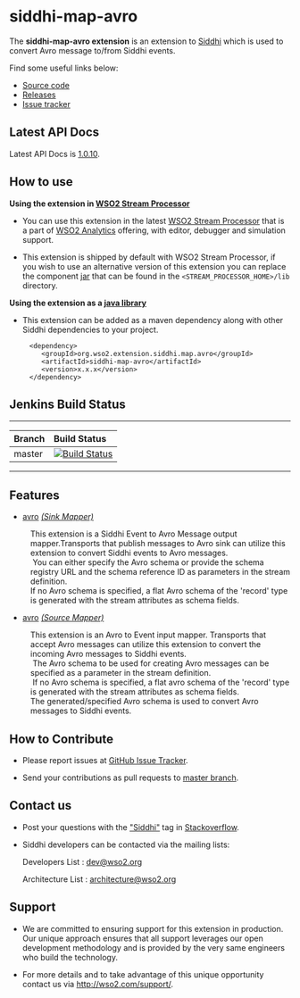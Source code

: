 siddhi-map-avro
======================================

The **siddhi-map-avro extension** is an extension to <a target="_blank" href="https://wso2.github.io/siddhi">Siddhi</a>
which is used to convert Avro message to/from Siddhi events.

Find some useful links below:

* <a target="_blank" href="https://github.com/wso2-extensions/siddhi-map-avro">Source code</a>
* <a target="_blank" href="https://github.com/wso2-extensions/siddhi-map-avro/releases">Releases</a>
* <a target="_blank" href="https://github.com/wso2-extensions/siddhi-map-avro/issues">Issue tracker</a>

## Latest API Docs

Latest API Docs is <a target="_blank" href="https://wso2-extensions.github.io/siddhi-map-avro/api/1.0.10">1.0.10</a>.

## How to use

**Using the extension in <a target="_blank" href="https://github.com/wso2/product-sp">WSO2 Stream Processor</a>**

* You can use this extension in the latest <a target="_blank" href="https://github.com/wso2/product-sp/releases">WSO2 Stream Processor</a> that is a part of <a target="_blank" href="http://wso2.com/analytics?utm_source=gitanalytics&utm_campaign=gitanalytics_Jul17">WSO2 Analytics</a> offering, with editor, debugger and simulation support.

* This extension is shipped by default with WSO2 Stream Processor, if you wish to use an alternative version of this
extension you can replace the component <a target="_blank" href="https://github
.com/wso2-extensions/siddhi-map-avro/releases">jar</a> that can be found in the `<STREAM_PROCESSOR_HOME>/lib` directory.

**Using the extension as a <a target="_blank" href="https://wso2.github.io/siddhi/documentation/running-as-a-java-library">java library</a>**

* This extension can be added as a maven dependency along with other Siddhi dependencies to your project.

```
     <dependency>
        <groupId>org.wso2.extension.siddhi.map.avro</groupId>
        <artifactId>siddhi-map-avro</artifactId>
        <version>x.x.x</version>
     </dependency>
```

## Jenkins Build Status

---

|  Branch | Build Status |
| :------ |:------------ |
| master  | [![Build Status](https://wso2.org/jenkins/job/siddhi/job/siddhi-map-avro/badge/icon)](https://wso2.org/jenkins/job/siddhi/job/siddhi-map-avro/) |

---

## Features

* <a target="_blank" href="https://wso2-extensions.github.io/siddhi-map-avro/api/1.0.10/#avro-sink-mapper">avro</a> *<a target="_blank" href="https://wso2.github.io/siddhi/documentation/siddhi-4.0/#sink-mapper">(Sink Mapper)</a>*<br><div style="padding-left: 1em;"><p>This extension is a Siddhi Event to Avro Message output mapper.Transports that publish  messages to Avro sink can utilize this extension to convert Siddhi events to Avro messages.<br>&nbsp;You can either specify the Avro schema or provide the schema registry URL and the schema reference ID as parameters in the stream definition.<br>If no Avro schema is specified, a flat Avro schema of the 'record' type is generated with the stream attributes as schema fields.</p></div>
* <a target="_blank" href="https://wso2-extensions.github.io/siddhi-map-avro/api/1.0.10/#avro-source-mapper">avro</a> *<a target="_blank" href="https://wso2.github.io/siddhi/documentation/siddhi-4.0/#source-mapper">(Source Mapper)</a>*<br><div style="padding-left: 1em;"><p>This extension is an Avro to Event input mapper. Transports that accept Avro messages can utilize this extension to convert the incoming Avro messages to Siddhi events.<br>&nbsp;The Avro schema to be used for creating Avro messages can be specified as a parameter in the stream definition.<br>&nbsp;If no Avro schema is specified, a flat avro schema of the 'record' type is generated with the stream attributes as schema fields.<br>The generated/specified Avro schema is used to convert Avro messages to Siddhi events.</p></div>

## How to Contribute

  * Please report issues at <a target="_blank" href="https://github.com/wso2-extensions/siddhi-map-avro/issues">GitHub
  Issue
   Tracker</a>.

  * Send your contributions as pull requests to <a target="_blank" href="https://github
  .com/wso2-extensions/siddhi-map-avro/tree/master">master branch</a>.

## Contact us

 * Post your questions with the <a target="_blank" href="http://stackoverflow.com/search?q=siddhi">"Siddhi"</a> tag in <a target="_blank" href="http://stackoverflow.com/search?q=siddhi">Stackoverflow</a>.

 * Siddhi developers can be contacted via the mailing lists:

    Developers List   : [dev@wso2.org](mailto:dev@wso2.org)

    Architecture List : [architecture@wso2.org](mailto:architecture@wso2.org)

## Support

* We are committed to ensuring support for this extension in production. Our unique approach ensures that all support leverages our open development methodology and is provided by the very same engineers who build the technology.

* For more details and to take advantage of this unique opportunity contact us via <a target="_blank" href="http://wso2.com/support?utm_source=gitanalytics&utm_campaign=gitanalytics_Jul17">http://wso2.com/support/</a>.

